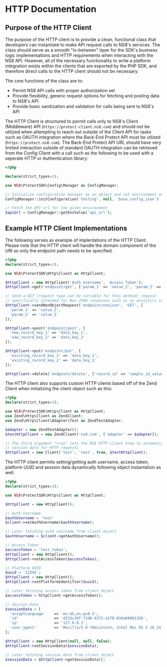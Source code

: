 # HTTP Documentation

## Purpose of the HTTP Client

The purpose of the HTTP client is to provide a clean, functional class that
developers can instantiate to make API request calls to NS8's services. The
class should serve as a smooth "in-between" layer for the SDK's business logic
implementations and HTTP requirements when interacting with the NS8 API.
However, all of the necessary functionality to write a platform integration
exists within the clients that are exported by the PHP SDK, and therefore direct
calls to the HTTP client should not be necessary.

The core functions of the class are to:

* Permit NS8 API calls with proper authorization set
* Provide flexibility, generic request options for fetching and posting data to
  NS8's API
* Provide basic sanitization and validation for calls being sent to NS8's API

The HTTP Client is structured to permit calls only to NS8's Client (Middleware)
API (`https://protect-client.ns8.com`) and should not be utilized when
attempting to reach out outside of the Client API for tasks such as OAUTH
integration where the Back-End Protect API must be utlized
(`https://protect.ns8.com`). The Back-End Protect API URL should have very
limited interaction outside of standard OAUTH integration can be retrieved from
the Config Client with a call such as the following to be used with a seperate
HTTP or Authentication library:

```php
<?php

declare(strict_types=1);

use NS8\ProtectSDK\Config\Manager as ConfigManager;

// Initialize configuration manager as an object and set environment and JSON files
ConfigManager::initConfiguration('testing', null, 'base_config.json')

// Fetch the API url for the given environment
$apiUrl = ConfigManager::getEnvValue('api_url');
```

## Example HTTP Client Implementations

The following serves as example of implentations of the HTTP Client. Please note
that the HTTP client will handle the domain component of the URI so only the
endpoint path needs to be specified.

```php
<?php
declare(strict_types=1);

use NS8\ProtectSDK\Http\Client as HttpClient;

$httpClient = new HttpClient('Auth Username', 'Access Token');
$httpClient->get('endpoint/get', ['param_1' => 'value_2', 'param_2' => 'value_2']);

// Send a GET (request type can be variable for this method) request
// specifically intended for Non-JSON responses such as an analytics script.
$httpClient->sendNonObjectRequest('endpoint/nonjson', 'GET', [
  'param_1' => 'value_2',
  'param_2' => 'value_2'
]);

$httpClient->post('endpoint/post', [
  'new_record_key_1' => 'data_key_1',
  'new_record_key_2' => 'data_key_2'
]);

$httpClient->put('endpoint/put', [
  'existing_record_key_1' => 'data_key_1',
  'existing_record_key_2' => 'data_key_2'
]);

$httpClient->delete('endpoint/delete', ['record_id' => 'sample_id_value']);
```

The HTTP client also supports custom HTTP clients based off of the Zend Client
when initializing the client object such as this:

```php
<?php
declare(strict_types=1);

use NS8\ProtectSDK\Http\Client as HttpClient;
use Zend\Http\Client as ZendClient;
use Zend\Http\Client\Adapter\Test as ZendTestAdapter;

$adapter = new ZendTestAdapter();
$testHttpClient = new ZendClient('ns8.com', ['adapter' => $adapter]);

// The third argument "true" lets the NS8 HTTP client know to automatically set
// session data for HTTP requests
$httpClient = new Client('test', 'test', true, $testHttpClient);
```

The HTTP client permits setting/getting auth username, access token, platform
UUID and session data dynamically following object instantation as well.

```php
<?php
declare(strict_types=1);

use NS8\ProtectSDK\Http\Client as HttpClient;

$httpClient = new HttpClient();

// Auth Username
$authUsername = 'test'
$client->setAuthUsername($authUsername);

// Later fetching auth username from client object
$authUsername = $client->getAuthUsername();

// Access Token
$accessToken = 'test_token';
$httpClient = new HttpClient();
$httpClient->setAccessToken($accessToken);

// Platform UUID
$uuid = '12345';
$httpClient = new HttpClient();
$httpClient->setPlatformIdentifier($uuid);

// Later fetching access token from client object
$accessToken = httpClient->getAccessToken();

// Session Data
$sessionData = [
  'acceptLanguage'    => 'en-US,en;q=0.5',
  'id'                => 'd533c19f-71d6-4372-a170-03da69801356',
  'ip'                => '127.0.0.1',
  'user_agent'        => 'Mozilla/5.0 (Macintosh; Intel Mac OS X 10_14_6)',
];

$httpClient = new HttpClient(null, null, false);
$httpClient->setSessionData($sessionData);

// Later fetching session data from client object
$sessionData = $httpClient->getSessionData();
```
